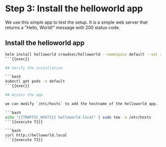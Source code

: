 # Step 3: Install the helloworld app

We use this simple app to test the setup. It is a simple web server that returns a "Hello, World!" message with 200 status code.

## Install the helloworld app

```bash
helm install helloworld crowdsec/helloworld --namespace default --set ingress.enabled=true
```{{exec}}

## Verify the installation

```bash
kubectl get pods -n default
```{{exec}}

## Access the app

we can modify `/etc/hosts` to add the hostname of the helloworld app.

```bash
echo "{{TRAFFIC_HOST1}} helloworld.local" | sudo tee -a /etc/hosts
```{{execute T2}}

```bash
curl http://helloworld.local
```{{execute T2}}